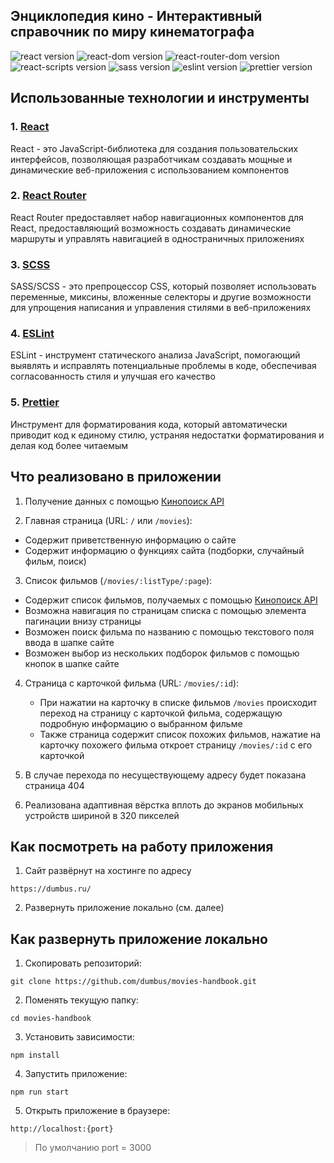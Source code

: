 ## Энциклопедия кино - Интерактивный справочник по миру кинематографа

![react version](https://img.shields.io/badge/react-18.2.0-brightgreen)
![react-dom version](https://img.shields.io/badge/react--dom-18.2.0-brightgreen)
![react-router-dom version](https://img.shields.io/badge/react--router--dom-6.23.0-brightgreen)
![react-scripts version](https://img.shields.io/badge/react--scripts-5.0.1-brightgreen)
![sass version](https://img.shields.io/badge/sass-1.75.0-brightgreen)
![eslint version](https://img.shields.io/badge/eslint-8.57.0-brightgreen)
![prettier version](https://img.shields.io/badge/prettier-3.2.5-brightgreen)

## Использованные технологии и инструменты

### 1. [React](https://react.dev/)

React - это JavaScript-библиотека для создания пользовательских интерфейсов, позволяющая разработчикам создавать мощные и динамические веб-приложения с использованием компонентов

### 2. [React Router](https://reactrouter.com/en/main)

React Router предоставляет набор навигационных компонентов для React, предоставляющий возможность создавать динамические маршруты и управлять навигацией в одностраничных приложениях

### 3. [SCSS](https://sass-lang.com/)

SASS/SCSS - это препроцессор CSS, который позволяет использовать переменные, миксины, вложенные селекторы и другие возможности для упрощения написания и управления стилями в веб-приложениях

### 4. [ESLint](https://eslint.org/)

ESLint - инструмент статического анализа JavaScript, помогающий выявлять и исправлять потенциальные проблемы в коде, обеспечивая согласованность стиля и улучшая его качество

### 5. [Prettier](https://prettier.io/)

Инструмент для форматирования кода, который автоматически приводит код к единому стилю, устраняя недостатки форматирования и делая код более читаемым

## Что реализовано в приложении

1. Получение данных с помощью [Кинопоиск API](https://kinopoisk.dev/)

2. Главная страница (URL: `/` или `/movies`):

- Содержит приветственную информацию о сайте
- Содержит информацию о функциях сайта (подборки, случайный фильм, поиск)

3. Список фильмов (`/movies/:listType/:page`):

- Содержит список фильмов, получаемых с помощью [Кинопоиск API](https://kinopoisk.dev/)
- Возможна навигация по страницам списка с помощью элемента пагинации внизу страницы
- Возможен поиск фильма по названию с помощью текстового поля ввода в шапке сайте
- Возможен выбор из нескольких подборок фильмов с помощью кнопок в шапке сайте

4. Страница с карточкой фильма (URL: `/movies/:id`):

    - При нажатии на карточку в списке фильмов `/movies` происходит переход на страницу с карточкой фильма, содержащую подробную информацию о выбранном фильме
    - Также страница содержит список похожих фильмов, нажатие на карточку похожего фильма откроет страницу `/movies/:id` с его карточкой

4. В случае перехода по несуществующему адресу будет показана страница 404

5. Реализована адаптивная вёрстка вплоть до экранов мобильных устройств шириной в 320 пикселей

## Как посмотреть на работу приложения

1. Сайт развёрнут на хостинге по адресу
```
https://dumbus.ru/
```

2. Развернуть приложение локально (см. далее)

## Как развернуть приложение локально

1. Скопировать репозиторий:

```
git clone https://github.com/dumbus/movies-handbook.git
```

2. Поменять текущую папку:

```
cd movies-handbook
```

3. Установить зависимости:

```
npm install
```

4. Запустить приложение:

```
npm run start
```

5. Открыть приложение в браузере:

```
http://localhost:{port}
```

> По умолчанию port = 3000
